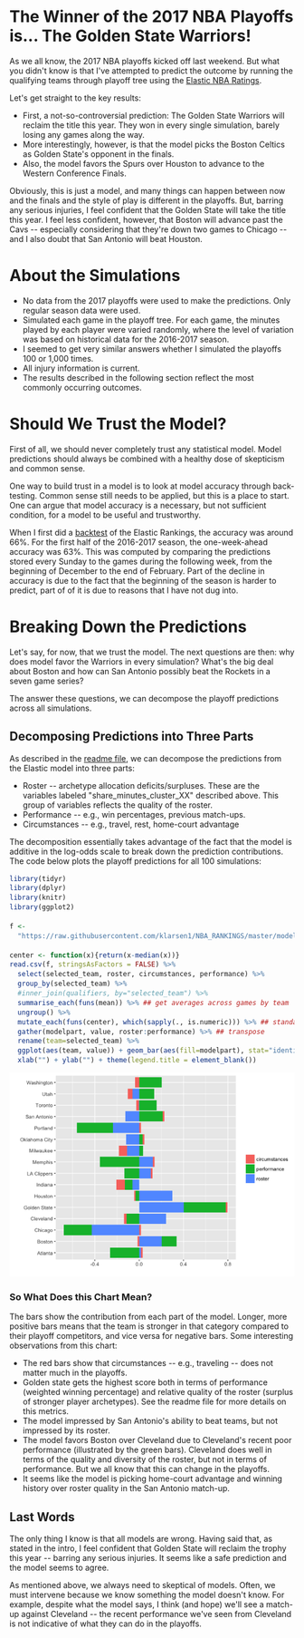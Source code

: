 The Winner of the 2017 NBA Playoffs is... The Golden State Warriors!
====================================================================

As we all know, the 2017 NBA playoffs kicked off last weekend. But what you didn't know is that I've attempted to predict the outcome by running the qualifying teams through playoff tree using the [Elastic NBA Ratings](https://github.com/klarsen1/NBA_RANKINGS).

Let's get straight to the key results:

-   First, a not-so-controversial prediction: The Golden State Warriors will reclaim the title this year. They won in every single simulation, barely losing any games along the way.
-   More interestingly, however, is that the model picks the Boston Celtics as Golden State's opponent in the finals.
-   Also, the model favors the Spurs over Houston to advance to the Western Conference Finals.

Obviously, this is just a model, and many things can happen between now and the finals and the style of play is different in the playoffs. But, barring any serious injuries, I feel confident that the Golden State will take the title this year. I feel less confident, however, that Boston will advance past the Cavs -- especially considering that they're down two games to Chicago -- and I also doubt that San Antonio will beat Houston.

About the Simulations
=====================

-   No data from the 2017 playoffs were used to make the predictions. Only regular season data were used.
-   Simulated each game in the playoff tree. For each game, the minutes played by each player were varied randomly, where the level of variation was based on historical data for the 2016-2017 season.
-   I seemed to get very similar answers whether I simulated the playoffs 100 or 1,000 times.
-   All injury information is current.
-   The results described in the following section reflect the most commonly occurring outcomes.

Should We Trust the Model?
==========================

First of all, we should never completely trust any statistical model. Model predictions should always be combined with a healthy dose of skepticism and common sense.

One way to build trust in a model is to look at model accuracy through back-testing. Common sense still needs to be applied, but this is a place to start. One can argue that model accuracy is a necessary, but not sufficient condition, for a model to be useful and trustworthy.

When I first did a [backtest](https://github.com/klarsen1/NBA_RANKINGS) of the Elastic Rankings, the accuracy was around 66%. For the first half of the 2016-2017 season, the one-week-ahead accuracy was 63%. This was computed by comparing the predictions stored every Sunday to the games during the following week, from the beginning of December to the end of February. Part of the decline in accuracy is due to the fact that the beginning of the season is harder to predict, part of of it is due to reasons that I have not dug into.

Breaking Down the Predictions
=============================

Let's say, for now, that we trust the model. The next questions are then: why does model favor the Warriors in every simulation? What's the big deal about Boston and how can San Antonio possibly beat the Rockets in a seven game series?

The answer these questions, we can decompose the playoff predictions across all simulations.

Decomposing Predictions into Three Parts
----------------------------------------

As described in the [readme file](https://github.com/klarsen1/NBA_RANKINGS), we can decompose the predictions from the Elastic model into three parts:

-   Roster -- archetype allocation deficits/surpluses. These are the variables labeled "share\_minutes\_cluster\_XX" described above. This group of variables reflects the quality of the roster.
-   Performance -- e.g., win percentages, previous match-ups.
-   Circumstances -- e.g., travel, rest, home-court advantage

The decomposition essentially takes advantage of the fact that the model is additive in the log-odds scale to break down the prediction contributions. The code below plots the playoff predictions for all 100 simulations:

``` r
library(tidyr)
library(dplyr)
library(knitr)
library(ggplot2)

f <-
  "https://raw.githubusercontent.com/klarsen1/NBA_RANKINGS/master/modeldetails/2017_playoff_decomp.CSV"
 
center <- function(x){return(x-median(x))}
read.csv(f, stringsAsFactors = FALSE) %>%
  select(selected_team, roster, circumstances, performance) %>%
  group_by(selected_team) %>%
  #inner_join(qualifiers, by="selected_team") %>%
  summarise_each(funs(mean)) %>% ## get averages across games by team
  ungroup() %>%
  mutate_each(funs(center), which(sapply(., is.numeric))) %>% ## standardize across teams
  gather(modelpart, value, roster:performance) %>% ## transpose
  rename(team=selected_team) %>%
  ggplot(aes(team, value)) + geom_bar(aes(fill=modelpart), stat="identity") + coord_flip() +
  xlab("") + ylab("") + theme(legend.title = element_blank())
```

![](playoffs_2017_files/figure-markdown_github/unnamed-chunk-1-1.png)

### So What Does this Chart Mean?

The bars show the contribution from each part of the model. Longer, more positive bars means that the team is stronger in that category compared to their playoff competitors, and vice versa for negative bars. Some interesting observations from this chart:

-   The red bars show that circumstances -- e.g., traveling -- does not matter much in the playoffs.
-   Golden state gets the highest score both in terms of performance (weighted winning percentage) and relative quality of the roster (surplus of stronger player archetypes). See the readme file for more details on this metrics.
-   The model impressed by San Antonio's ability to beat teams, but not impressed by its roster.
-   The model favors Boston over Cleveland due to Cleveland's recent poor performance (illustrated by the green bars). Cleveland does well in terms of the quality and diversity of the roster, but not in terms of performance. But we all know that this can change in the playoffs.
-   It seems like the model is picking home-court advantage and winning history over roster quality in the San Antonio match-up.

Last Words
----------

The only thing I know is that all models are wrong. Having said that, as stated in the intro, I feel confident that Golden State will reclaim the trophy this year -- barring any serious injuries. It seems like a safe prediction and the model seems to agree.

As mentioned above, we always need to skeptical of models. Often, we must intervene because we know something the model doesn't know. For example, despite what the model says, I think (and hope) we'll see a match-up against Cleveland -- the recent performance we've seen from Cleveland is not indicative of what they can do in the playoffs.
